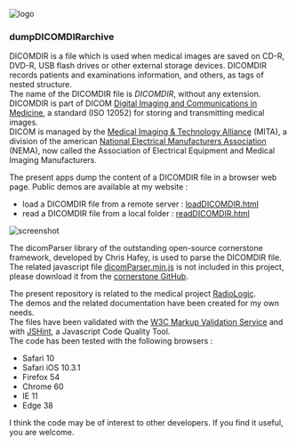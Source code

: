 ![logo](https://www.radiologic.fr/demos/radiologic-32x32.png)   
### dumpDICOMDIRarchive

DICOMDIR is a file which is used when medical images are saved on CD-R, DVD-R, USB flash drives or other external storage devices.
DICOMDIR records patients and examinations information, and others, as tags of nested structure.   
The name of the DICOMDIR file is _DICOMDIR_, without any extension.    
DICOMDIR is part of DICOM [Digital Imaging and Communications in Medicine](http://dicom.nema.org/medical/dicom/current/output/html/part03.html#sect_F.2.2.2), a standard (ISO 12052) for storing and transmitting medical images.   
DICOM is managed by the [Medical Imaging &amp; Technology Alliance](http://www.medicalimaging.org/) (MITA), a division of the american [National Electrical Manufacturers Association](https://www.nema.org) (NEMA), now called the Association of Electrical Equipment and Medical Imaging Manufacturers.   

The present apps dump the content of a DICOMDIR file in a browser web page. Public demos are available at my website :   
* load a DICOMDIR file from a remote server : [loadDICOMDIR.html](https://www.radiologic.fr/demos/loadDICOMDIR.html)
* read a DICOMDIR file from a local folder : [readDICOMDIR.html](https://www.radiologic.fr/demos/readDICOMDIR.html)

![screenshot](https://github.com/mbarnig/dumpDICOMDIRarchive/blob/master/loadDICOMDIR.png)

The dicomParser library of the outstanding open-source cornerstone framework, developed by Chris Hafey, is used to parse the DICOMDIR file. The related javascript file [dicomParser.min.js](https://raw.githubusercontent.com/chafey/dicomParser/master/dist/dicomParser.min.js) is not included in this project, please download it from the [cornerstone GitHub](https://github.com/chafey).

The present repository is related to the medical project [RadioLogic](https://www.radiologic.fr/index.html).   
The demos and the related documentation have been created for my own needs.   
The files have been validated with the [W3C Markup Validation Service](https://validator.w3.org/) and with [JSHint](http://jshint.com/), a Javascript Code Quality Tool.   
The code has been tested with the following browsers :   
* Safari 10
* Safari iOS 10.3.1
* Firefox 54
* Chrome 60
* IE 11
* Edge 38   

I think the code may be of interest to other developers.
If you find it useful, you are welcome.
